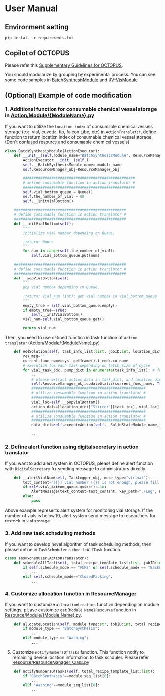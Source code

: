 # User Manual
## Environment setting
```
pip install -r requirements.txt
```

## Copilot of OCTOPUS
Please refer this [Supplementary Guidelines for OCTOPUS]().

You should modularize by grouping by experimental process. You can see some code samples in [BatchSynthesisModule](https://github.com/KIST-CSRC/BatchSynthesisModule) and [UV-VisModule](https://github.com/KIST-CSRC/UV-VisModule)

## (Optional) Example of code modification

### 1. Additional function for consumable chemical vessel storage in [Action/Module/{ModuleName}.py](Action/Module)
If you want to utilize the `location index` of consumable chemical vessels storage (e.g. vial, cuvette, tip, falcon tube, etc) in `ActionTranslator`, define function to return location index of consumable chemical vessel storage. (Don't confused resource and consumable chemical vessels)
```python
class BatchSynthesisModule(ActionExecutor):
    def __init__(self,module_name="BatchSynthesisModule", ResourceManager_obj=object):
        ActionExecutor.__init__(self,)
        self.__BatchSynthesisModule_name= module_name
        self.ResourceManager_obj=ResourceManager_obj

        ###################################################
        # define consumable function in action translator #
        ###################################################
        self.vial_bottom_queue = Queue()
        self.the_number_of_vial = 80
        self.__initVialBottom()

    ###################################################
    # define consumable function in action translator #
    ###################################################
    def __initVialBottom(self):
        """
        initialize vial number depending on Queue.

        :return: None: 
        """
        for num in range(self.the_number_of_vial):
            self.vial_bottom_queue.put(num)  

    ###################################################
    # define consumable function in action translator #
    ###################################################
    def __popVialBottom(self):
        """
        pop vial number depending on Queue.

        :return: vial_num (int): get vial number in vial_bottom_queue
        """
        empty_true = self.vial_bottom_queue.empty()
        if empty_true==True:
            self.__initVialBottom()
        vial_num=self.vial_bottom_queue.get()

        return vial_num
```
Then, you need to use defined function in task function of `action translator` ([Action/Module/{ModuleName}.py](Action/Module))
```python
    def AddSolution(self, task_info_list:list, jobID:int, location_dict:dict, TaskLogger_obj:object, mode_type="virtual"):
        res_msg=""
        current_func_name=sys._getframe().f_code.co_name
        # execution for each task depending on batch size of cycle
        for vial_task_idx, pump_dict in enumerate(task_info_list): # for each vial
            ...
            # please extract action_data in task_dict, and location dict from resource manager
            self.ResourceManager_obj.updateStatus(current_func_name, True)
            ####################################################
            # utilize consumable function in action translator #
            ####################################################
            vial_loc=self.__popVialBottom()
            action_data=[location_dict["Stirrer"][task_idx], vial_loc]
            ####################################################
            # utilize consumable function in action translator #
            ####################################################
            data_dict=self.executeAction(self.__SolidStateModule_name,jobID,"RobotArm","Move",action_data,mode_type, TaskLogger_obj, data_dict)

            ... 
```
### 2. Define alert function using digitalsecretary in action translator 
If you want to add alert system in OCTOPUS, please define alert function with `DigitalSecretary` for sending message to administrators directly.
```python
    def __alertVialNum(self, TaskLogger_obj, mode_type="virtual"):
        text_content="[{}] vial number ({}) is not enough, please fill vial".format(self.robot_module_name, self.vial_bottom_queue.qsize())
        if self.vial_bottom_queue.qsize()<=10:
            AlertMessage(text_content=text_content, key_path="./Log", message_module_list=["dooray"], mode_type=mode_type)
        else:
            pass
```
Above example represents alert system for monitoring vial storage. If the number of vials is below 10, alert system send message to researchers for restock in vial storage. 

### 3. Add new task scheduling methods
If you want to develop novel algorithm of task scheduling methods, then please define in `TaskScheduler.scheduleAllTask` function.
```python
class TaskScheduler(ActionTranslator):
    def scheduleAllTask(self, total_recipe_template_list:list, jobID:int, TaskLogger_obj:object, mode_type:str):
        if self.schedule_mode == "FCFS" or self.schedule_mode == "BackFill":
            ...
        elif self.schedule_mode=="ClosedPacking":
            ...
```
### 4. Customize allocation function in ResourceManager

If you want to customize `allocationLocation` function depending on module settings, please customize `get{Module Name}Resource` function in [Resource/Module/{Module Name}.py](Resource/Module).
```python
    def allocateLocation(self, module_type:str, jobID:int, total_recipe_template_list:list):
        if module_type == "BatchSynthesis":
            ...
        elif module_type == "Washing":
            ...
```
5. Customize `notifyNumbersOfTasks` function. This function notify to remaining device location information to task schduler. Please refer [Resource/ResourceManager_Class.py](Resource/ResourceManager_Class.py)
```python
    def notifyNumbersOfTasks(self, total_recipe_template_list:list):
        if "BatchSynthesis"==module_seq_list[0]:
            ...
        elif "Washing"==module_seq_list[0]:
            ...
```